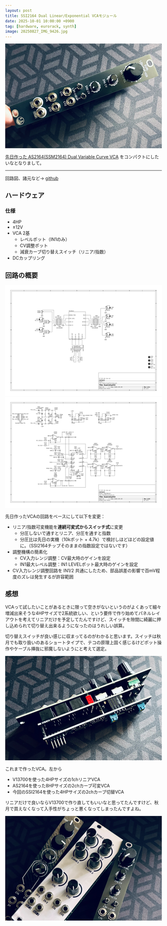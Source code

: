 ```yaml
---
layout: post
title: SSI2164 Dual Linear/Exponential VCAモジュール
date: 2025-10-01 10:00:00 +0900
tag: [hardware, eurorack, synth]
image: 20250827_IMG_9426.jpg
---
```


![img](/assets/photos/20250827_IMG_9426.jpg)  


[先日作った AS2164(SSM2164) Dual Variable Curve VCA](https://marksard.github.io/2024/10/07/epmkiii-as2164-vca/) をコンパクトにしたいなとなりまして。

--- 

回路図、諸元など→ [github](https://github.com/marksard/DualLinExpVCA/tree/main)

## ハードウェア

### 仕様
- 4HP  
- ±12V  
- VCA 2基  
  - レベルポット（IN1のみ）  
  - CV調整ポット  
  - 減衰カーブ切り替えスイッチ（リニア/指数）  
- DCカップリング  

## 回路の概要

![img](https://raw.githubusercontent.com/marksard/DualLinExpVCA/refs/heads/main/manual/img/schematic01.png)  
![img](https://raw.githubusercontent.com/marksard/DualLinExpVCA/refs/heads/main/manual/img/schematic02.png)  

先日作ったVCAの回路をベースにして以下を変更：

- リニア/指数可変機能を**連続可変式からスイッチ式**に変更  
  - 分圧しないで通すとリニア、分圧を通すと指数  
  - 分圧比は先日の実機（10kポット + 4.7k）で検討しほどほどの設定値に。（SSI2164チップそのままの指数設定ではないです）
- 調整機構の簡素化  
  - CV入力レンジ調整：CV最大時のゲインを設定  
  - IN1最大レベル調整：IN1 LEVELポット最大時のゲインを設定  
- CV入力レンジ調整回路を IN1/2 共通にしたため、部品誤差の影響で百mV程度のズレは発生するが許容範囲  

## 感想

VCAって試したいことがあるときに限って空きがないというのがよくあって細々増減出来そうな4HPサイズで2系統欲しい、という要件で作り始めてパネルレイアウトを考えてリニアだけを予定してたんですけど、スイッチを隙間に綺麗に押し込められて切り替え出来るようになったのはうれしい誤算。

切り替えスイッチが良い感じに収まってるのがわかると思います。スイッチは秋月でも取り扱いのあるショートタイプで、テコの原理上固く感じるけどポット操作やケーブル挿抜に邪魔しないようにと考えて選定。

![img](/assets/photos/20250827_IMG_9427.jpg)  

これまで作ったVCA。左から  

- V13700を使った4HPサイズの1chリニアVCA
- AS2164を使った8HPサイズの2chカーブ可変VCA
- 今回のSSI2164を使った4HPサイズの2chカーブ切替VCA

リニアだけで良いならV13700で作り直してもいいなと思ってたんですけど、秋月で買えなくなって入手性がちょっと悪くなってしまったんですよね。

![img](/assets/photos/20250827_IMG_9428.jpg)  
